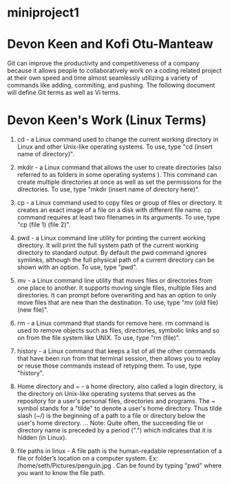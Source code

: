 # miniproject1
# Devon Keen and Kofi Otu-Manteaw

 Git can improve the productivity and competitiveness of a company because it allows people to collaboratively work on a coding related project at their own speed and time almost seamlessly utilizing a variety of commands like adding, commiting, and pushing.  The following document will define Git terms as well as Vi terms.
 
 # Devon Keen's Work (Linux Terms)
 
 1. cd - a Linux command used to change the current working directory in Linux and other Unix-like operating systems. To use, type "cd (insert name of directory)".

2. mkdir - a Linux command that allows the user to create directories (also referred to as folders in some operating systems ). This command can create multiple directories at once as well as set the permissions for the directories. To use, type "mkdir (insert name of directory here)". 

3. cp - a Linux command used to copy files or group of files or directory. It creates an exact image of a file on a disk with different file name. cp command requires at least two filenames in its arguments. To use, type "cp (file 1) (file 2)".

4. pwd - a Linux command line utility for printing the current working directory. It will print the full system path of the current working directory to standard output. By default the pwd command ignores symlinks, although the full physical path of a current directory can be shown with an option. To use, type "pwd".

5. mv - a Linux command line utility that moves files or directories from one place to another. It supports moving single files, multiple files and directories. It can prompt before overwriting and has an option to only move files that are new than the destination. To use, type "mv (old file) (new file)".

6. rm - a Linux command that stands for remove here. rm command is used to remove objects such as files, directories, symbolic links and so on from the file system like UNIX. To use, type "rm (file)".

7. history - a Linux command that keeps a list of all the other commands that have been run from that terminal session, then allows you to replay or reuse those commands instead of retyping them. To use, type "history".

8. Home directory and ~ - a home directory, also called a login directory, is the directory on Unix-like operating systems that serves as the repository for a user's personal files, directories and programs. The ~ symbol stands for a "tilde" to denote a user's home directory. Thus tilde slash (~/) is the beginning of a path to a file or directory below the user's home directory. ... Note: Quite often, the succeeding file or directory name is preceded by a period (".") which indicates that it is hidden (in Linux).

9. file paths in linux - A file path is the human-readable representation of a file or folder’s location on a computer system. Ex: /home/seth/Pictures/penguin.jpg . Can be found by typing "pwd" where you want to know the file path.

